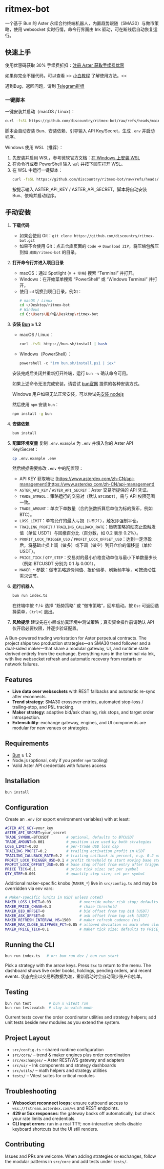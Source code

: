 # ritmex-bot

一个基于 Bun 的 Aster 永续合约终端机器人，内置趋势跟随（SMA30）与做市策略，使用 websocket 实时行情，命令行界面由 Ink 驱动，可在断线后自动恢复运行。

## 快速上手

使用优惠码获取 30% 手续费折扣：[注册 Aster 获取手续费优惠](https://www.asterdex.com/zh-CN/referral/4665f3)

如果你完全不懂代码，可以查看 >> [小白教程](simple-readme.md) 了解使用方法。<<

遇到Bug，返回问题，请到 [Telegram群组](https://t.me/+4fdo0quY87o4Mjhh)

### 一键脚本

一键安装并启动（macOS / Linux）：
```bash
curl -fsSL https://github.com/discountry/ritmex-bot/raw/refs/heads/main/setup.sh | bash
```
脚本会自动安装 Bun、安装依赖、引导输入 API Key/Secret，生成 `.env` 并启动程序。

Windows 使用 WSL（推荐）：
1. 先安装并启用 WSL，参考微软官方文档：[在 Windows 上安装 WSL](https://learn.microsoft.com/zh-cn/windows/wsl/install)
2. 在命令行或者 PowerShell 输入 `wsl` 并按下回车打开 WSL。
3. 在 WSL 中运行一键脚本：
   ```bash
   curl -fsSL https://github.com/discountry/ritmex-bot/raw/refs/heads/main/setup.sh | bash
   ```
   按提示输入 ASTER_API_KEY / ASTER_API_SECRET，脚本将自动安装 Bun、依赖并启动程序。

## 手动安装

1. **下载代码**
   - 如果会使用 Git：`git clone https://github.com/discountry/ritmex-bot.git`
   - 如果不会使用 Git：点击仓库页面的 `Code` → `Download ZIP`，将压缩包解压到如 `桌面/ritmex-bot` 的目录。
2. **打开命令行并进入项目目录**
   - macOS：通过 Spotlight (`⌘ + 空格`) 搜索 “Terminal” 并打开。
   - Windows：在开始菜单搜索 “PowerShell” 或 “Windows Terminal” 并打开。
   - 使用 `cd` 切换到项目目录，例如：
     ```bash
     # macOS / Linux
     cd ~/Desktop/ritmex-bot  
     # Windows         
     cd C:\Users\用户名\Desktop\ritmex-bot   
     ```
3. **安装 [Bun](https://bun.com) ≥ 1.2**
   - macOS / Linux：
     ```bash
     curl -fsSL https://bun.sh/install | bash
     ```
   - Windows（PowerShell）：
     ```powershell
     powershell -c "irm bun.sh/install.ps1 | iex"
     ```
   安装完成后关闭并重新打开终端，运行 `bun -v` 确认命令可用。

   如果上述命令无法完成安装，请尝试 [bun官网](https://bun.com/get) 提供的各种安装方式。

   Windows 用户如果无法正常安装，可以尝试先[安装 nodejs](https://nodejs.org/en/download)

   然后使用 `npm` 安装 `bun`：
   ```bash
   npm install -g bun
   ```
4. **安装依赖**
   ```bash
   bun install
   ```
5. **配置环境变量**
   复制 `.env.example` 为 `.env` 并填入你的 Aster API Key/Secret：
   ```bash
   cp .env.example .env
   ```
   然后根据需要修改 `.env` 中的配置项：
   - API KEY 获取地址 [https://www.asterdex.com/zh-CN/api-management](https://www.asterdex.com/zh-CN/api-management)
   - `ASTER_API_KEY` / `ASTER_API_SECRET`：Aster 交易所提供的 API 凭证。
   - `TRADE_SYMBOL`：策略运行的交易对（默认 `BTCUSDT`），需与 API 权限范围一致。
   - `TRADE_AMOUNT`：单次下单数量（合约张数折算后单位为标的货币，例如 BTC）。
   - `LOSS_LIMIT`：单笔允许的最大亏损（USDT），触发即强制平仓。
   - `TRAILING_PROFIT` / `TRAILING_CALLBACK_RATE`：趋势策略的动态止盈触发值（单位 USDT）与回撤百分比（百分数，如 0.2 表示 0.2%）。
   - `PROFIT_LOCK_TRIGGER_USD` / `PROFIT_LOCK_OFFSET_USD`：达到一定浮盈后，将基础止损上调（做多）或下调（做空）到开仓价的偏移量（单位 USDT）。
   - `PRICE_TICK` / `QTY_STEP`：交易对的最小价格变动单位与最小下单数量步长（例如 BTCUSDT 分别为 0.1 与 0.001）。
   - `MAKER_*` 参数：做市策略追价阈值、报价偏移、刷新频率等，可按流动性需求调节。
6. **运行机器人**
   ```bash
   bun run index.ts
   ```
   在终端中按 ↑/↓ 选择 “趋势策略” 或 “做市策略”，回车启动。按 `Esc` 可返回选择菜单，`Ctrl+C` 退出。
7. **风险提示**
   建议先在小额或仿真环境中测试策略；真实资金操作前请确认 API 仅开启必要权限，并逐步验证配置。

A Bun-powered trading workstation for Aster perpetual contracts. The project ships two production strategies—an SMA30 trend follower and a dual-sided maker—that share a modular gateway, UI, and runtime state derived entirely from the exchange. Everything runs in the terminal via Ink, with live websocket refresh and automatic recovery from restarts or network failures.

## Features
- **Live data over websockets** with REST fallbacks and automatic re-sync after reconnects.
- **Trend strategy**: SMA30 crossover entries, automated stop-loss / trailing-stop, and P&L tracking.
- **Maker strategy**: adaptive bid/ask chasing, risk stops, and target order introspection.
- **Extensibility**: exchange gateway, engines, and UI components are modular for new venues or strategies.

## Requirements
- [Bun](https://bun.com) ≥ 1.2
- Node.js (optional, only if you prefer `npm` tooling)
- Valid Aster API credentials with futures access

## Installation
```bash
bun install
```

## Configuration
Create an `.env` (or export environment variables) with at least:
```bash
ASTER_API_KEY=your_key
ASTER_API_SECRET=your_secret
TRADE_SYMBOL=BTCUSDT        # optional, defaults to BTCUSDT
TRADE_AMOUNT=0.001          # position size used by both strategies
LOSS_LIMIT=0.03             # per-trade USD loss cap
TRAILING_PROFIT=0.2         # trailing activation profit in USDT
TRAILING_CALLBACK_RATE=0.2  # trailing callback in percent, e.g. 0.2 => 0.2%
PROFIT_LOCK_TRIGGER_USD=0.1 # profit threshold to start moving base stop (USDT)
PROFIT_LOCK_OFFSET_USD=0.05 # base stop offset from entry after trigger (USDT)
PRICE_TICK=0.1              # price tick size; set per symbol
QTY_STEP=0.001              # quantity step size; set per symbol
```
Additional maker-specific knobs (`MAKER_*`) live in `src/config.ts` and may be overridden via env vars:
```bash
# Maker-specific (units in USDT unless noted)
MAKER_LOSS_LIMIT=0.03             # override maker risk stop; defaults to LOSS_LIMIT
MAKER_PRICE_CHASE=0.3             # chase threshold
MAKER_BID_OFFSET=0                # bid offset from top bid (USDT)
MAKER_ASK_OFFSET=0                # ask offset from top ask (USDT)
MAKER_REFRESH_INTERVAL_MS=1500    # maker refresh cadence (ms)
MAKER_MAX_CLOSE_SLIPPAGE_PCT=0.05 # allowed deviation vs mark when closing
MAKER_PRICE_TICK=0.1              # maker tick size; defaults to PRICE_TICK
```

## Running the CLI
```bash
bun run index.ts   # or: bun run dev / bun run start
```
Pick a strategy with the arrow keys. Press `Esc` to return to the menu. The dashboard shows live order books, holdings, pending orders, and recent events. 状态完全以交易所数据为准，重新启动时会自动同步账户和挂单。

## Testing
```bash
bun run test        # bun x vitest run
bun run test:watch  # stay in watch mode
```
Current tests cover the order coordinator utilities and strategy helpers; add unit tests beside new modules as you extend the system.

## Project Layout
- `src/config.ts` – shared runtime configuration
- `src/core/` – trend & maker engines plus order coordination
- `src/exchanges/` – Aster REST/WS gateway and adapters
- `src/ui/` – Ink components and strategy dashboards
- `src/utils/` – math helpers and strategy utilities
- `tests/` – Vitest suites for critical modules

## Troubleshooting
- **Websocket reconnect loops**: ensure outbound access to `wss://fstream.asterdex.com/ws` and REST endpoints.
- **429 or 5xx responses**: the gateway backs off automatically, but check your rate limits and credentials.
- **CLI input errors**: run in a real TTY; non-interactive shells disable keyboard shortcuts but the UI still renders.

## Contributing
Issues and PRs are welcome. When adding strategies or exchanges, follow the modular patterns in `src/core` and add tests under `tests/`.
